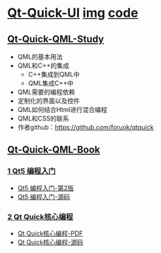 # [Qt-Quick-UI](./)  [img](./02-Qt-Quick-QML-study/img/)  [code](./03-Qt-Quick-QML-code)   
## [Qt-Quick-QML-Study](./02-Qt-Quick-QML-study/)

- QML的基本用法   
- QML和C++的集成   
	- C++集成到QML中    
	- QML集成C++中    
- QML需要的编程依赖   
- 定制化的界面以及控件  
- QML如何结合Html进行混合编程    
- QML和CSS的联系  
- 作者github：https://github.com/foruok/qtquick    

## [Qt-Quick-QML-Book](./01-Qt-Quick-QML-book/)   
### [1 Qt5 编程入门](./01-Qt-Quick-QML-book/01-Qt5-Introduction-to-programming)      
- [Qt5 编程入门-第2版](./01-Qt-Quick-QML-book/01-Qt5-Introduction-to-programming/01-book)    
- [Qt5 编程入门-源码](./01-Qt-Quick-QML-book/01-Qt5-Introduction-to-programming/02-src/)  
### [2 Qt Quick核心编程](./1-Qt-Quick-QML-book/02-Qt-Quick-Core-programming)   
- [Qt Quick核心编程-PDF](./1-Qt-Quick-QML-book/02-Qt-Quick-Core-programming/01-book/01-Qt-Quick核心编程.pdf)    
- [Qt Quick核心编程-源码](./1-Qt-Quick-QML-book/02-Qt-Quick-Core-programming/02-src/)   







